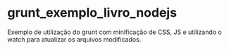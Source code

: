 # grunt_exemplo_livro_nodejs
Exemplo de utilização do grunt com minificação de CSS, JS e utilizando o watch para atualizar os arquivos modificados.
